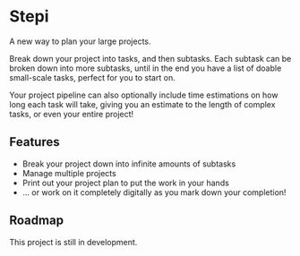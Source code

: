 
# Stepi

A new way to plan your large projects.

Break down your project into tasks, and then subtasks. Each subtask can be broken down into more subtasks, until in the end you have a list of doable small-scale tasks, perfect for you to start on.

Your project pipeline can also optionally include time estimations on how long each task will take, giving you an estimate to the length of complex tasks, or even your entire project!


## Features

- Break your project down into infinite amounts of subtasks
- Manage multiple projects
- Print out your project plan to put the work in your hands
- ... or work on it completely digitally as you mark down your completion!


## Roadmap
This project is still in development.

